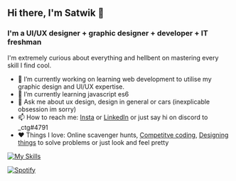 ## Hi there, I'm Satwik 👋

### I'm a UI/UX designer + graphic designer + developer + IT freshman

I'm extremely curious about everything and hellbent on mastering every skill I find cool.

- 🔭 I’m currently working on learning web development to utilise my graphic design and UI/UX expertise.
- 🌱 I’m currently learning javascript es6
- 💬 Ask me about ux design, design in general or cars (inexplicable obsession im sorry)
- 📫 How to reach me: [Insta](https://www.instagram.com/shock_train/) or [LinkedIn](https://www.linkedin.com/in/satwik-singh-179a54259/) or just say hi on discord to _ctg#4791
- ❤️ Things I love: Online scavenger hunts, [Competitve coding](https://www.codechef.com/users/oracle0fdephi), [Designing things](https://www.behance.net/satwikdesigns) to solve problems or just look and feel pretty

[![My Skills](https://skillicons.dev/icons?i=vscode,c,cpp,py,git,powershell,figma,ps,xd,latex,js,html,css)](https://skillicons.dev)

[![Spotify](https://<vercel-domain>.vercel.app/api/spotify)](https://open.spotify.com/user/31tjxjpdmrrmc2mx4par3zk5ns24)
